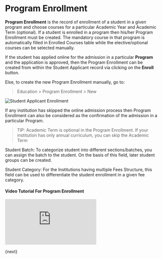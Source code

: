 # Program Enrollment

**Program Enrollment** is the record of enrollment of a student in a given program and choose courses for a particular Academic Year and Academic Term (optional). If a student is enrolled in a program then his/her Program Enrollment must be created. The mandatory course in that program is automatically filled in Enrolled Courses table while the elective/optional courses can be selected manually.

If the student has applied online for the admission in a particular **Program** and the application is approved, then the Program Enrollment can be created from within the Student Applicant record via clicking on the **Enroll** button.

Else, to create the new Program Enrollment manually, go to:
> Education > Program Enrollment > New

<img class="screenshot" alt="Student Applicant Enrollment" src="{{docs_base_url}}/assets/img/education/admission/program-enrollment.gif">

If any institution has skipped the online admission process then Program Enrollment can also be considered as the confirmation of the admission in a particular Program.

> TIP: Academic Term is optional in the Program Enrollment. If your institution has only annual curriculum, you can skip the Academic Term

Student Batch: To categorize student into different sections/batches, you can assign the batch to the student. On the basis of this field, later student groups can be created.

Student Category: For the Institutions having multiple Fees Structure, this field can be used to differentiate the student enrollment in a given fee category. 

#### Video Tutorial For Program Enrollment


<div>
    <div class='embed-container'>
        <iframe src='https://www.youtube.com/embed//5nxWYBRHY_o?start=0&end=88' frameborder='0' allowfullscreen>
        </iframe>
    </div>
</div>

{next}
